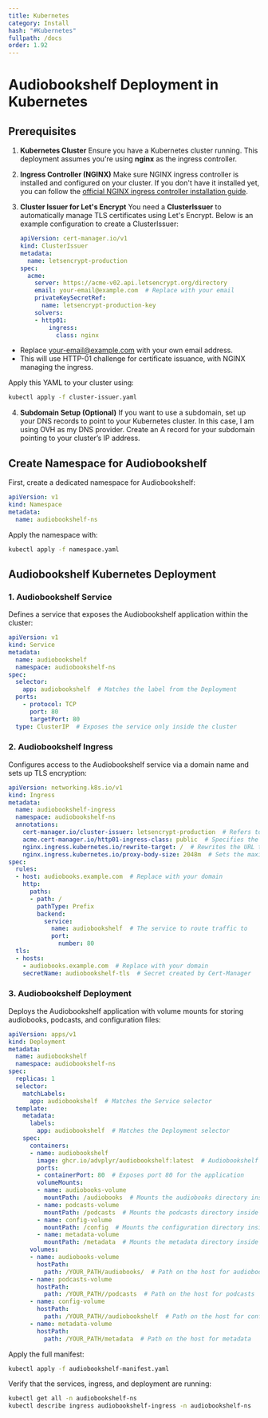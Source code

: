```yaml
---
title: Kubernetes
category: Install
hash: "#Kubernetes"
fullpath: /docs
order: 1.92
---
```


# Audiobookshelf Deployment in Kubernetes

## Prerequisites

1. **Kubernetes Cluster**
   Ensure you have a Kubernetes cluster running. This deployment assumes you're using **nginx** as the ingress controller.

2. **Ingress Controller (NGINX)**
   Make sure NGINX ingress controller is installed and configured on your cluster. If you don't have it installed yet, you can follow the [official NGINX ingress controller installation guide](https://kubernetes.github.io/ingress-nginx/deploy/).

3. **Cluster Issuer for Let's Encrypt**
   You need a **ClusterIssuer** to automatically manage TLS certificates using Let's Encrypt. Below is an example configuration to create a ClusterIssuer:

   ```yaml
   apiVersion: cert-manager.io/v1
   kind: ClusterIssuer
   metadata:
     name: letsencrypt-production
   spec:
     acme:
       server: https://acme-v02.api.letsencrypt.org/directory
       email: your-email@example.com  # Replace with your email
       privateKeySecretRef:
         name: letsencrypt-production-key
       solvers:
       - http01:
           ingress:
             class: nginx

* Replace your-email@example.com with your own email address.
* This will use HTTP-01 challenge for certificate issuance, with NGINX managing the ingress.

Apply this YAML to your cluster using:

```bash
kubectl apply -f cluster-issuer.yaml
```
4. **Subdomain Setup (Optional)** If you want to use a subdomain, set up your DNS records to point to your Kubernetes cluster. In this case, I am using OVH as my DNS provider. Create an A record for your subdomain pointing to your cluster’s IP address.

## Create Namespace for Audiobookshelf
First, create a dedicated namespace for Audiobookshelf:
```yaml
apiVersion: v1
kind: Namespace
metadata:
  name: audiobookshelf-ns
```
Apply the namespace with:
```bash
kubectl apply -f namespace.yaml
```
## Audiobookshelf Kubernetes Deployment
### 1. Audiobookshelf Service
Defines a service that exposes the Audiobookshelf application within the cluster:
```yaml
apiVersion: v1
kind: Service
metadata:
  name: audiobookshelf
  namespace: audiobookshelf-ns
spec:
  selector:
    app: audiobookshelf  # Matches the label from the Deployment
  ports:
    - protocol: TCP
      port: 80
      targetPort: 80
  type: ClusterIP  # Exposes the service only inside the cluster
```
### 2. Audiobookshelf Ingress
Configures access to the Audiobookshelf service via a domain name and sets up TLS encryption:

```yaml
apiVersion: networking.k8s.io/v1
kind: Ingress
metadata:
  name: audiobookshelf-ingress
  namespace: audiobookshelf-ns
  annotations:
    cert-manager.io/cluster-issuer: letsencrypt-production  # Refers to the Let's Encrypt ClusterIssuer
    acme.cert-manager.io/http01-ingress-class: public  # Specifies the ingress class
    nginx.ingress.kubernetes.io/rewrite-target: /  # Rewrites the URL to the service
    nginx.ingress.kubernetes.io/proxy-body-size: 2048m  # Sets the maximum allowed request body size
spec:
  rules:
  - host: audiobooks.example.com  # Replace with your domain
    http:
      paths:
      - path: /
        pathType: Prefix
        backend:
          service:
            name: audiobookshelf  # The service to route traffic to
            port:
              number: 80
  tls:
  - hosts:
    - audiobooks.example.com  # Replace with your domain
    secretName: audiobookshelf-tls  # Secret created by Cert-Manager
```
### 3. Audiobookshelf Deployment
Deploys the Audiobookshelf application with volume mounts for storing audiobooks, podcasts, and configuration files:

```yaml
apiVersion: apps/v1
kind: Deployment
metadata:
  name: audiobookshelf
  namespace: audiobookshelf-ns
spec:
  replicas: 1
  selector:
    matchLabels:
      app: audiobookshelf  # Matches the Service selector
  template:
    metadata:
      labels:
        app: audiobookshelf  # Matches the Deployment selector
    spec:
      containers:
      - name: audiobookshelf
        image: ghcr.io/advplyr/audiobookshelf:latest  # Audiobookshelf container image
        ports:
        - containerPort: 80  # Exposes port 80 for the application
        volumeMounts:
        - name: audiobooks-volume
          mountPath: /audiobooks  # Mounts the audiobooks directory inside the container
        - name: podcasts-volume
          mountPath: /podcasts  # Mounts the podcasts directory inside the container
        - name: config-volume
          mountPath: /config  # Mounts the configuration directory inside the container
        - name: metadata-volume
          mountPath: /metadata  # Mounts the metadata directory inside the container
      volumes:
      - name: audiobooks-volume
        hostPath:
          path: /YOUR_PATH/audiobooks/  # Path on the host for audiobooks
      - name: podcasts-volume
        hostPath:
          path: /YOUR_PATH//podcasts  # Path on the host for podcasts
      - name: config-volume
        hostPath:
          path: /YOUR_PATH//audiobookshelf  # Path on the host for configuration files
      - name: metadata-volume
        hostPath:
          path: /YOUR_PATH/metadata  # Path on the host for metadata
```
Apply the full manifest:
```bash
kubectl apply -f audiobookshelf-manifest.yaml
```
Verify that the services, ingress, and deployment are running:
```bash
kubectl get all -n audiobookshelf-ns
kubectl describe ingress audiobookshelf-ingress -n audiobookshelf-ns

```
